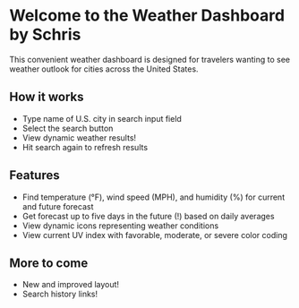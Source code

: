 # Welcome to the Weather Dashboard by Schris

This convenient weather dashboard is designed for travelers wanting to see weather outlook for cities across the United States.

## How it works
* Type name of U.S. city in search input field
* Select the search button
* View dynamic weather results!
* Hit search again to refresh results

## Features
* Find temperature (°F), wind speed (MPH), and humidity (%) for current and future forecast
* Get forecast up to five days in the future (!) based on daily averages
* View dynamic icons representing weather conditions
* View current UV index with favorable, moderate, or severe color coding

## More to come
* New and improved layout!
* Search history links!
